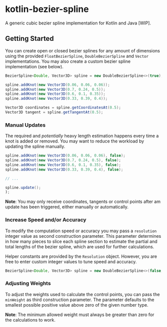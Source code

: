kotlin-bezier-spline
====================

A generic cubic bezier spline implementation for Kotlin and Java [WIP].

Getting Started
---------------

You can create open or closed bezier splines for any amount of dimensions using the provided `FloatBezierSpline`,
`DoubleBezierSpline` and `Vector` implementations. You may also create a custom bezier spline implementation (see
below).

```java
BezierSpline<Double, Vector3D> spline = new DoubleBezierSpline<>(true); // true = closed

spline.addKnot(new Vector3D(0.06, 0.06, 0.06));
spline.addKnot(new Vector3D(0.7, 0.24, 0.5));
spline.addKnot(new Vector3D(0.6, 0.1, 0.35));
spline.addKnot(new Vector3D(0.33, 0.39, 0.4));

Vector3D coordinates = spline.getCoordinatesAt(0.5);
Vector3D tangent = spline.getTangentAt(0.5);
```

### Manual Updates

The required and _potentially_ heavy length estimation happens every time a knot is added or removed.
You may want to reduce the workload by updating the spline manually.

```java
spline.addKnot(new Vector3D(0.06, 0.06, 0.06), false);
spline.addKnot(new Vector3D(0.7, 0.24, 0.5), false);
spline.addKnot(new Vector3D(0.6, 0.1, 0.35), false);
spline.addKnot(new Vector3D(0.33, 0.39, 0.4), false);

// ...

spline.update();
);
```

**Note**: You may only receive coordinates, tangents or control points after am update has been triggered, either
manually or automatically.

### Increase Speed and/or Accuracy

To modify the computation speed or accuracy you may pass a `resolution` integer value as second construction parameter.
This parameter determines in how many pieces to slice each spline section to estimate the partial and total lengths of
the bezier spline, which are used for further calculations.

Helper constants are provided by the `Resolution` object. However, you are free to enter custom integer values to tune
speed and accuracy.

```java
BezierSpline<Double, Vector3D> spline = new DoubleBezierSpline<>(false, Resolution.FASTEST);
```

### Adjusting Weights

To adjust the weights used to calculate the control points, you can pass the `minWeight` as third construction
parameter. The parameter defaults to the smallest possible positive value above zero of the given number type.

**Note**: The minimum allowed weight must always be greater than zero for the calculations to work.
